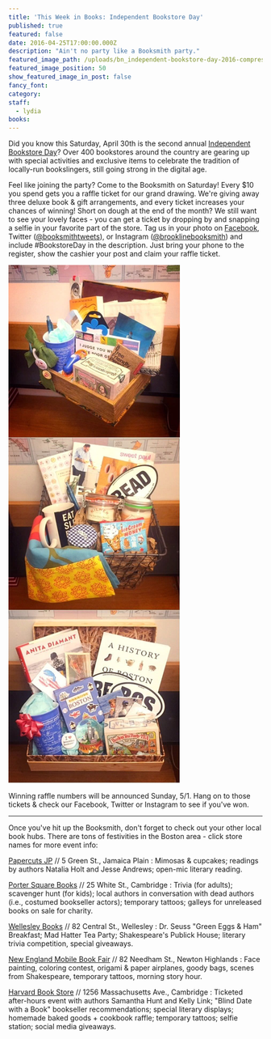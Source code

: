 ```yaml
---
title: 'This Week in Books: Independent Bookstore Day'
published: true
featured: false
date: 2016-04-25T17:00:00.000Z
description: "Ain't no party like a Booksmith party."
featured_image_path: /uploads/bn_independent-bookstore-day-2016-compressor.jpg
featured_image_position: 50
show_featured_image_in_post: false
fancy_font:
category:
staff:
  - lydia
books:
---
```



Did you know this Saturday, April 30th is the second annual [Independent Bookstore Day](http://www.indiebookstoreday.com/)? Over 400 bookstores around the country are gearing up with special activities and exclusive items to celebrate the tradition of locally-run bookslingers, still going strong in the digital age.

Feel like joining the party? Come to the Booksmith on Saturday! Every $10 you spend gets you a raffle ticket for our grand drawing. We're giving away three deluxe book & gift arrangements, and every ticket increases your chances of winning! Short on dough at the end of the month? We still want to see your lovely faces - you can get a ticket by dropping by and snapping a selfie in your favorite part of the store. Tag us in your photo on [Facebook](https://www.facebook.com/brooklinebooksmith), Twitter ([@booksmithtweets](https://twitter.com/booksmithtweets)), or Instagram ([@brooklinebooksmith](https://www.instagram.com/brooklinebooksmith/)) and include #BookstoreDay in the description. Just bring your phone to the register, show the cashier your post and claim your raffle ticket.

![full-img](/uploads/versions/img_0739-compressor---x----640-1923x---.jpg)

Winning raffle numbers will be announced Sunday, 5/1. Hang on to those tickets & check our Facebook, Twitter or Instagram to see if you've won.

---

Once you've hit up the Booksmith, don't forget to check out your other local book hubs. There are tons of festivities in the Boston area - click store names for more event info:

[Papercuts JP](http://www.papercutsjp.com/events/2016/4/30/independent-bookstore-day) // 5 Green St., Jamaica Plain : Mimosas & cupcakes; readings by authors Natalia Holt and Jesse Andrews; open-mic literary reading.

[Porter Square Books](http://www.portersquarebooks.com/event/independent-bookstore-day-0) // 25 White St., Cambridge : Trivia (for adults); scavenger hunt (for kids); local authors in conversation with dead authors (i.e., costumed bookseller actors); temporary tattoos; galleys for unreleased books on sale for charity.

[Wellesley Books](http://store.wellesleybooks.com/event/independent-bookstore-day-2016) // 82 Central St., Wellesley : Dr. Seuss "Green Eggs & Ham" Breakfast; Mad Hatter Tea Party; Shakespeare's Publick House; literary trivia competition, special giveaways.

[New England Mobile Book Fair](http://www.nebookfair.com/event/430-independent-bookstore-day) // 82 Needham St., Newton Highlands : Face painting, coloring contest, origami & paper airplanes, goody bags, scenes from Shakespeare, temporary tattoos, morning story hour.

[Harvard Book Store](http://www.harvard.com/event/after_hours_at_the_bookstore/) // 1256 Massachusetts Ave., Cambridge : Ticketed after-hours event with authors Samantha Hunt and Kelly Link; "Blind Date with a Book" bookseller recommendations; special literary displays; homemade baked goods + cookbook raffle; temporary tattoos; selfie station; social media giveaways.&nbsp;